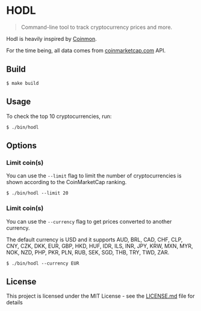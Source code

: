 # HODL
> Command-line tool to track cryptocurrency prices and more.

Hodl is heavily inspired by [Coinmon](https://github.com/bichenkk/coinmon).

For the time being, all data comes from [coinmarketcap.com](https://coinmarketcap.com/) API.

## Build
```shell script
$ make build
```

## Usage
To check the top 10 cryptocurrencies, run:
```shell script
$ ./bin/hodl
```

## Options
### Limit coin(s)
You can use the `--limit` flag to limit the number of cryptocurrencies is shown according to the CoinMarketCap ranking.
```shell script
$ ./bin/hodl --limit 20
```
### Limit coin(s)
You can use the `--currency` flag to get prices converted to another currency.

The default currency is USD and it supports AUD, BRL, CAD, CHF, CLP, CNY,
CZK, DKK, EUR, GBP, HKD, HUF, IDR, ILS, INR, JPY, KRW, MXN, MYR, NOK,
NZD, PHP, PKR, PLN, RUB, SEK, SGD, THB, TRY, TWD, ZAR.
```shell script
$ ./bin/hodl --currency EUR
```

## License
This project is licensed under the MIT License - see the [LICENSE.md](LICENSE) file for details
